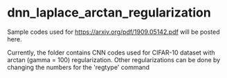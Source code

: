 # dnn_laplace_arctan_regularization

Sample codes used for https://arxiv.org/pdf/1909.05142.pdf
will be posted here.

Currently, the folder contains CNN codes used for CIFAR-10 dataset with arctan (gamma = 100) regularization. Other regularizations can be done by changing the numbers for the 'regtype' command


